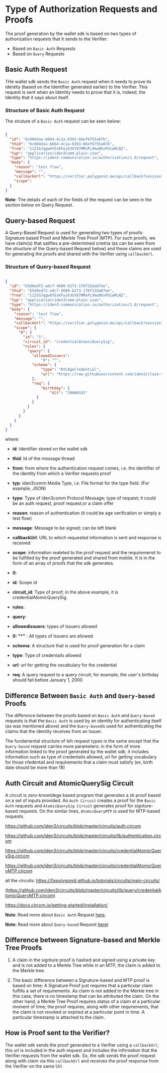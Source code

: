 # Type of Authorization Requests and Proofs

The proof generation by the wallet sdk is based on two types of authorization requests that it sends to the Verifier:

- Based on `Basic Auth` Requests
- Based on `Query` Requests 

## Basic Auth Request

THe wallet sdk sends the `Basic Auth` request when it needs to prove its identity (based on the Identifier generated earlier) to the Verifier. This request is sent when an Identity needs to prove that it is, indeed, the Identity that it says about itself. 

### Structure of Basic Auth Request

The struture of a `Basic Auth` request can be seen below:

```json

{
  "id": "6c004daa-b664-4c1a-8393-66ef6755a07b",
  "thid": "6c004daa-b664-4c1a-8393-66ef6755a07b",
  "from": "1125GJqgw6YEsKFwj63GY87MMxPL9kwDKxPUiwMLNZ",
  "typ": "application/iden3comm-plain-json",
  "type": "https://iden3-communication.io/authorization/1.0/request",
  "body": {
    "reason": "test flow",
    "message": "",
    "callbackUrl": "https://verifier.polygonid.me/api/callback?sessionId=95209",
    "scope": 
  }
}

```
**Note**: The details of each of the fields of the request can be seen in the section below on Query Request.

## Query-based Request

A Query-Based Request is used for generating two types of proofs: Signature based Proof and Merkle Tree Proof (MTP). For such proofs, we have claim(s) that satifies a pre-determined crietria (as can be seen from the structure of the Query-based Request below) and these claims are used for generating the proofs and shared with the Verifier using `callbackUrl`. 


### Structure of Query-based Request 


```json

{
  "id": "b5d9edf2-adcf-4600-b273-1f6f32da87ee",
  "thid": "b5d9edf2-adcf-4600-b273-1f6f32da87ee",
  "from": "1125GJqgw6YEsKFwj63GY87MMxPL9kwDKxPUiwMLNZ",
  "typ": "application/iden3comm-plain-json",
  "type": "https://iden3-communication.io/authorization/1.0/request",
  "body": {
    "reason": "test flow",
    "message": "",
    "callbackUrl": "https://verifier.polygonid.me/api/callback?sessionId=932469",
    "scope": {
      "0": {
        "id": "1",
        "circuit_id": "credentialAtomicQuerySig",
        "rules": {
          "query": {
            "allowedIssuers": 
                "0": "*",
            "schema": {
                "type": "KYCAgeCredential",
                "url": "https://raw.githubusercontent.com/iden3/claim-schema-vocab/main/schemas/json-ld/kyc-v2.json-ld"
            },
            "req": {
                "birthday": {
                    "$lt": "20000101"
              }
            }
          }
        }
      }
    }
  }
}

```
where:

 - **id**: Identifier stored on the wallet sdk

 - **thid**: Id of the message thread
 - **from**: from where the authentication request comes, i.e. the identifier of the identity from which a Verifier requests proof
 - **typ**: iden3comm Media Type, i.e. File format for the type field. (For example, JSON)
 - **type**: Type of iden3comm Protocol Message; type of request; it could be an auth request, proof request,or a claim offer
 - **reason**: reason of authentication (it could be age verification or simply a test flow)
 - **message**: Message to be signed; can be left blank
 - **callbackUrl**: URL to which requested information is sent and response is received
 - **scope**: information realeted to the prrof request and the requiremenst to be fulfilled by the proof generated and shared from mobile. It is in the form of an array of proofs that the sdk generates. 
 - **0**: 
 - **id**: Scope id
 - **circuit_id**: Type of proof; in the above example, it is credentialAtomicQuerySig.
 - **rules**:
 - **query**:
 - **allowedissuers**: types of Issuers allowed
 - **0: "*"** : All types of Issuers are allowed
 - **schema**: A structure that is used for proof generation for a claim
 - **type**: Type of credentails allowed
 - **url**: url for getting the vocabulary for the credential
 - **req**: A query request to a query circuit; for example, the user's birthday should fall before January 1, 2000



## Difference Between `Basic Auth` and `Query-based` Proofs

The difference between the proofs based on `Basic Auth` and `Query-based` requests is that the `Basic Auth` is used by an identity for authenticating itself (as was mentioned above) and the `Query-based`is used for authenticating the claims that the Identity receives from an Issuer. 

The fundamental structure of teh request types is the same except that the `Query-based` request carries more parameters: in the form of more information linked to the proof generated by the wallet sdk; it includes information such as type of credentails allowed, url for getting vocabulary for those cfedentail and requirements that a claim must satisfy (ex, birth date should be more than 18) 

## Auth Circuit and AtomicQuerySig Circuit

A circuit is zero-knowldege based program that generates a zk proof based on a set of inputs provided. An `Auth Circuit` creates a proof for the `Basic Auth` requests and `AtomicQuerySig Circuit` generates proof for signture-based requests. On the similar lines, `AtomicQueryMTP` is used for MTP-based requests. 

https://github.com/iden3/circuits/blob/master/circuits/auth.circom

https://github.com/iden3/circuits/blob/master/circuits/lib/authentication.circom

https://github.com/iden3/circuits/blob/master/circuits/credentialAtomicQuerySig.circom

https://github.com/iden3/circuits/blob/master/circuits/credentialAtomicQueryMTP.circom


all the circuits: https://0xpolygonid.github.io/tutorials/circuits/main-circuits/

(https://github.com/iden3/circuits/blob/master/circuits/lib/query/credentialAtomicQueryMTP.circom)


https://docs.circom.io/getting-started/installation/ 


**Note**: Read more about `Basic Auth` Request [here](https://0xpolygonid.github.io/tutorials/verifier/verification-library/request-api-guide/#basic-auth).

**Note**: Read more about `Query-based` Request [here](https://0xpolygonid.github.io/tutorials/verifier/verification-library/request-api-guide/#query-based-auth))
   

## Difference between Signature-based and Merkle Tree Proofs

1.  A claim in the signture proof is hashed and signed using a private key and is not added to a Merkle Tree while in an MTP, the claim is added to the Merkle tree.

2. The basic difference between a Signature-based and MTP proof is based on time: A Signature Proof just requires that a particular claim fulfills a set of requirements. As claim is not added to the Merkle tree in this case, there is no timestamp that can be attributed the claim.  On the other hand, a Merkle Tree Proof requires status of a claim at a particular moment of time; the proof requires, along with other requirements, that the claim is not revoked or expired at a particular point in time. A particular timestamp is attached to the claim.  


## How is Proof sent to the Verifier?

The wallet sdk sends the proof generated to a Verifier using a `callbackUrl`; this url is included in the auth request and includes the infirmation that the Verifier requests from the wallet sdk. So, the sdk sends the proof request  along with claim via this `callbackUrl` and receives the proof response from the Verifier on the same Url. 



